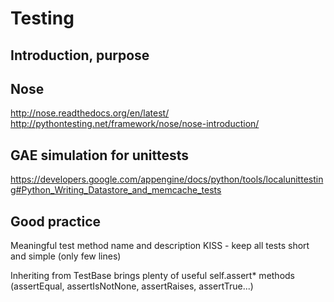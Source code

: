 Testing
==


Introduction, purpose
--


Nose
--
http://nose.readthedocs.org/en/latest/
http://pythontesting.net/framework/nose/nose-introduction/

GAE simulation for unittests
--
https://developers.google.com/appengine/docs/python/tools/localunittesting#Python_Writing_Datastore_and_memcache_tests


Good practice
--
Meaningful test method name and description
KISS - keep all tests short and simple (only few lines)


Inheriting from TestBase brings plenty of useful self.assert* methods (assertEqual, assertIsNotNone, assertRaises, assertTrue...)
